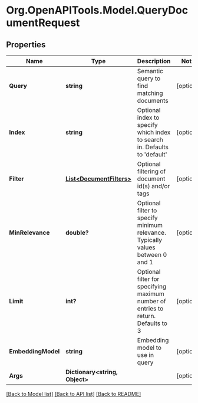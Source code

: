 # Org.OpenAPITools.Model.QueryDocumentRequest

## Properties

Name | Type | Description | Notes
------------ | ------------- | ------------- | -------------
**Query** | **string** | Semantic query to find matching documents | [optional] 
**Index** | **string** | Optional index to specify which index to search in. Defaults to &#39;default&#39; | [optional] 
**Filter** | [**List&lt;DocumentFilters&gt;**](DocumentFilters.md) | Optional filtering of document id(s) and/or tags | [optional] 
**MinRelevance** | **double?** | Optional filter to specify minimum relevance. Typically values between 0 and 1 | [optional] 
**Limit** | **int?** | Optional filter for specifying maximum number of entries to return. Defaults to 3 | [optional] 
**EmbeddingModel** | **string** | Embedding model to use in query | [optional] 
**Args** | **Dictionary&lt;string, Object&gt;** |  | [optional] 

[[Back to Model list]](../README.md#documentation-for-models) [[Back to API list]](../README.md#documentation-for-api-endpoints) [[Back to README]](../README.md)

